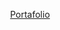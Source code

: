 <p align="center"><a href="https://comforting-gecko-66a5ed.netlify.app/" target="_blank">Portafolio</a></p>

